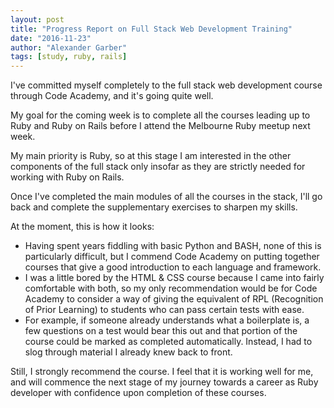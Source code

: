 ```yaml
---
layout: post
title: "Progress Report on Full Stack Web Development Training"
date: "2016-11-23"
author: "Alexander Garber"
tags: [study, ruby, rails]
---
```


I've committed myself completely to the full stack web development course through Code Academy, and it's going quite well.

My goal for the coming week is to complete all the courses leading up to Ruby and Ruby on Rails before I attend the Melbourne Ruby meetup next week.

My main priority is Ruby, so at this stage I am interested in the other components of the full stack only insofar as they are strictly needed for working with Ruby on Rails.

Once I've completed the main modules of all the courses in the stack, I'll go back and complete the supplementary exercises to sharpen my skills.

At the moment, this is how it looks:
* Having spent years fiddling with basic Python and BASH, none of this is particularly difficult, but I commend Code Academy on putting together courses that give a good introduction to each language and framework.
* I was a little bored by the HTML & CSS course because I came into fairly comfortable with both, so my only recommendation would be for Code Academy to consider a way of giving the equivalent of RPL (Recognition of Prior Learning) to students who can pass certain tests with ease.
* For example, if someone already understands what a boilerplate is, a few questions on a test would bear this out and that portion of the course could be marked as completed automatically.  Instead, I had to slog through material I already knew back to front.

Still, I strongly recommend the course.
I feel that it is working well for me, and will commence the next stage of my journey towards a career as Ruby developer with confidence upon completion of these courses.